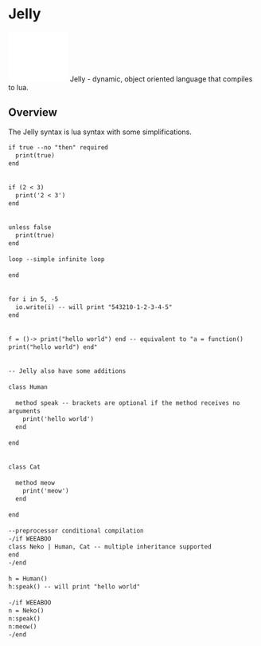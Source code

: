 # Jelly
![Jelly logo](./logo.svg)
Jelly - dynamic, object oriented language that compiles to lua.

## Overview

The Jelly syntax is lua syntax with some simplifications.
```
if true --no "then" required
  print(true)
end


if (2 < 3)
  print('2 < 3')
end


unless false
  print(true)
end

loop --simple infinite loop

end


for i in 5, -5
  io.write(i) -- will print "543210-1-2-3-4-5"
end


f = ()-> print("hello world") end -- equivalent to "a = function() print("hello world") end"


-- Jelly also have some additions

class Human

  method speak -- brackets are optional if the method receives no arguments
    print('hello world')
  end

end


class Cat

  method meow
    print('meow')
  end

end

--preprocessor conditional compilation
-/if WEEABOO
class Neko | Human, Cat -- multiple inheritance supported
end
-/end

h = Human()
h:speak() -- will print "hello world"

-/if WEEABOO
n = Neko()
n:speak()
n:meow()
-/end
```

